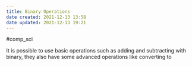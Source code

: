 ```yaml
---
title: Binary Operations
date created: 2021-12-13 13:58
date updated: 2021-12-13 19:21
---
```

#comp_sci

It is possible to use basic operations such as adding and subtracting with binary, they also have some advanced operations like converting to
